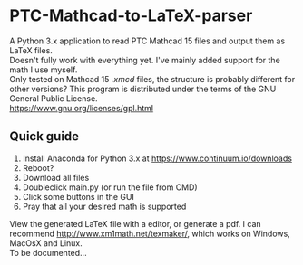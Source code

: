 # PTC-Mathcad-to-LaTeX-parser
A Python 3.x application to read PTC Mathcad 15 files and output them as LaTeX files.  
Doesn't fully work with everything yet. I've mainly added support for the math I use myself.  
Only tested on Mathcad 15 *.xmcd* files, the structure is probably different for other versions?
This program is distributed under the terms of the GNU General Public License.  
https://www.gnu.org/licenses/gpl.html

## Quick guide
1. Install Anaconda for Python 3.x at https://www.continuum.io/downloads
2. Reboot?
3. Download all files
4. Doubleclick main.py (or run the file from CMD)
5. Click some buttons in the GUI
6. Pray that all your desired math is supported

View the generated LaTeX file with a editor, or generate a pdf.
I can recommend http://www.xm1math.net/texmaker/, which works on Windows, MacOsX and Linux.  
To be documented...
